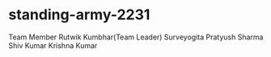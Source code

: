 # standing-army-2231
Team Member
Rutwik Kumbhar(Team Leader)
Surveyogita
Pratyush Sharma
Shiv Kumar
Krishna Kumar
